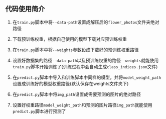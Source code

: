 ## 代码使用简介

1. 在`train.py`脚本中将`--data-path`设置成解压后的`flower_photos`文件夹绝对路径

2. 下载预训练权重，根据自己使用的模型下载对应预训练权重

3. 在`train.py`脚本中将`--weights`参数设成下载好的预训练权重路径

4. 设置好数据集的路径`--data-path`以及预训练权重的路径`--weights`就能使用`train.py`脚本开始训练了(训练过程中会自动生成`class_indices.json`文件)

5. 在`predict.py`脚本中导入和训练脚本中同样的模型，并将`model_weight_path`设置成训练好的模型权重路径(默认保存在weights文件夹下)

6. 在`predict.py`脚本中将`img_path`设置成需要预测的图片的绝对路径

7. 设置好权重路径`model_weight_path`和预测的图片路径`img_path`就能使用`predict.py`脚本进行预测了

   


